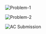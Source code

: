 ![Problem-1](https://github.com/user-attachments/assets/c54c08e2-b2d0-4f94-81c6-ff5e5da83afa)

![Problem-2](https://github.com/user-attachments/assets/dca89786-6651-4b41-b09d-347e57b461b5)

![AC Submission](https://github.com/user-attachments/assets/1566f0ce-2dd9-44c9-8e0f-dca62ff71377)

